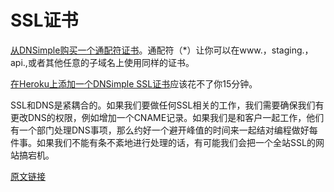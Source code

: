 # SSL证书

[从DNSimple购买一个通配符证书](https://dnsimple.com/ssl-certificate)。通配符（*）让你可以在www.，staging.，api.,或者其他任意的子域名上使用同样的证书。

[在Heroku上添加一个DNSimple SSL证书](https://gist.github.com/croaky/e0beb6025d58eeb88db5)应该花不了你15分钟。

SSL和DNS是紧耦合的。如果我们要做任何SSL相关的工作，我们需要确保我们有更改DNS的权限，例如增加一个CNAME记录。如果我们是和客户一起工作，他们有一个部门处理DNS事项，那么约好一个避开峰值的时间来一起结对编程做好每件事。如果我们不能有条不紊地进行处理的话，有可能我们会把一个全站SSL的网站搞宕机。

[原文链接](https://thoughtbot.com/playbook/production/ssl-certificates)
